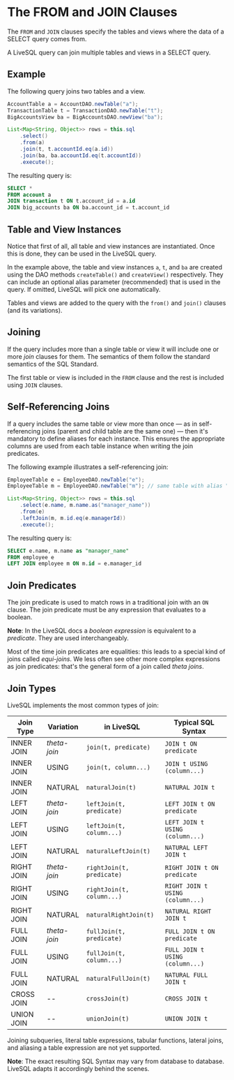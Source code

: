 # The FROM and JOIN Clauses

The `FROM` and `JOIN` clauses specify the tables and views where the data of a SELECT query comes from.

A LiveSQL query can join multiple tables and views in a SELECT query.


## Example

 The following
query joins two tables and a view.

```java
AccountTable a = AccountDAO.newTable("a");
TransactionTable t = TransactionDAO.newTable("t");
BigAccountsView ba = BigAccountsDAO.newView("ba");

List<Map<String, Object>> rows = this.sql 
    .select() 
    .from(a) 
    .join(t, t.accountId.eq(a.id))
    .join(ba, ba.accountId.eq(t.accountId))
    .execute();
```

The resulting query is:

```sql
SELECT * 
FROM account a
JOIN transaction t ON t.account_id = a.id
JOIN big_accounts ba ON ba.account_id = t.account_id
```

## Table and View Instances

Notice that first of all, all table and view instances are instantiated. Once this is done, they can be used in the LiveSQL query.

In the example above, the table and view instances `a`, `t`, and `ba` are created using the DAO methods
`createTable()` and `createView()` respectively. They can include an optional alias parameter (recommended) 
that is used in the query. If omitted, LiveSQL will pick one automatically.

Tables and views are added to the query with the `from()` and `join()` clauses (and its variations).


## Joining

If the query includes more than a single table or view it will include one or more *join* clauses for them. The semantics 
of them follow the standard semantics of the SQL Standard.

The first table or view is included in the `FROM` clause and the rest is included using `JOIN` clauses.


## Self-Referencing Joins

If a query includes the same table or view more than once &mdash; as in self-referencing joins (parent and child table 
are the same one) &mdash; then it's mandatory to define aliases for each instance. This ensures the appropriate columns
are used from each table instance when writing the join predicates.

The following example illustrates a self-referencing join:


```java
EmployeeTable e = EmployeeDAO.newTable("e");
EmployeeTable m = EmployeeDAO.newTable("m"); // same table with alias "m" for "manager"

List<Map<String, Object>> rows = this.sql 
    .select(e.name, m.name.as("manager_name")) 
    .from(e) 
    .leftJoin(m, m.id.eq(e.managerId))
    .execute();
```

The resulting query is:

```sql
SELECT e.name, m.name as "manager_name"
FROM employee e
LEFT JOIN employee m ON m.id = e.manager_id
```


## Join Predicates

The join predicate is used to match rows in a traditional join with an `ON` clause. The join predicate must be any expression that
evaluates to a boolean.

**Note**: In the LiveSQL docs a *boolean expression* is equivalent to a *predicate*. They are used interchangeably.

Most of the time join predicates are equalities: this leads to a special kind of joins called *equi-joins*. We less often see other more complex 
expressions as join predicates: that's the general form of a join called *theta joins*.


## Join Types

LiveSQL implements the most common types of join:

| Join Type | Variation | in LiveSQL | Typical SQL Syntax |
| -- | -- | -- | -- |
| INNER JOIN | *theta-join* | `join(t, predicate)` | `JOIN t ON predicate` |
| INNER JOIN | USING | `join(t, column...)` | `JOIN t USING (column...)` |
| INNER JOIN | NATURAL | `naturalJoin(t)` | `NATURAL JOIN t` |
| LEFT JOIN | *theta-join* | `leftJoin(t, predicate)` | `LEFT JOIN t ON predicate` |
| LEFT JOIN | USING | `leftJoin(t, column...)` | `LEFT JOIN t USING (column...)` |
| LEFT JOIN | NATURAL | `naturalLeftJoin(t)` | `NATURAL LEFT JOIN t` |
| RIGHT JOIN | *theta-join* | `rightJoin(t, predicate)` | `RIGHT JOIN t ON predicate` |
| RIGHT JOIN | USING | `rightJoin(t, column...)` | `RIGHT JOIN t USING (column...)` |
| RIGHT JOIN | NATURAL | `naturalRightJoin(t)` | `NATURAL RIGHT JOIN t` |
| FULL JOIN | *theta-join* | `fullJoin(t, predicate)` | `FULL JOIN t ON predicate` |
| FULL JOIN | USING | `fullJoin(t, column...)` | `FULL JOIN t USING (column...)` |
| FULL JOIN | NATURAL | `naturalFullJoin(t)` | `NATURAL FULL JOIN t` |
| CROSS JOIN | -- | `crossJoin(t)` | `CROSS JOIN t` |
| UNION JOIN | -- | `unionJoin(t)` | `UNION JOIN t` |


Joining subqueries, literal table expressions, tabular functions, lateral joins, and aliasing a table expression are not yet supported.

**Note**: The exact resulting SQL Syntax may vary from database to database. LiveSQL adapts it accordingly behind the scenes.








